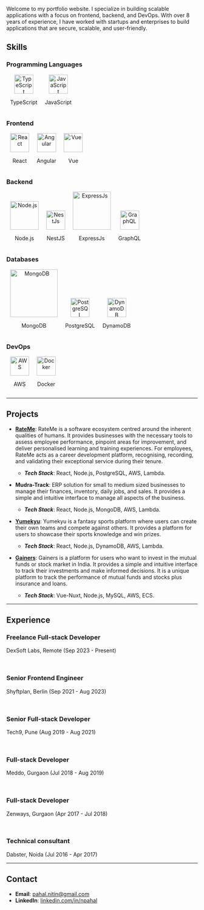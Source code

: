 Welcome to my portfolio website. I specialize in building scalable applications with a focus on frontend, backend, and DevOps.
With over 8 years of experience, I have worked with startups and enterprises to build applications that are secure, scalable, and user-friendly.

## Skills

### Programming Languages

<div style="display: flex; align-items: flex-end">
  <div style="margin: 0 10px; text-align: center;">
    <img width="50" src="https://upload.wikimedia.org/wikipedia/commons/thumb/4/4c/Typescript_logo_2020.svg/240px-Typescript_logo_2020.svg.png" alt="TypeScript">
    <p align="center">TypeScript</p>
  </div>

  <div style="margin: 0 10px; text-align: center;">
    <img width="50" src="https://upload.wikimedia.org/wikipedia/commons/thumb/6/6a/JavaScript-logo.png/240px-JavaScript-logo.png" alt="JavaScript">
    <p align="center">JavaScript</p>
  </div>
</div>

### Frontend

<div style="display: flex; align-items: flex-end">
  <div style="margin: 0 10px; text-align: center;">
    <img width="50" src="https://upload.wikimedia.org/wikipedia/commons/thumb/a/a7/React-icon.svg/270px-React-icon.svg.png" alt="React">
    <p align="center">React</p>
  </div>

  <div style="margin: 0 10px; text-align: center;">
    <img width="50" src="https://upload.wikimedia.org/wikipedia/commons/thumb/c/cf/Angular_full_color_logo.svg/240px-Angular_full_color_logo.svg.png" alt="Angular">
    <p align="center">Angular</p>
  </div>

  <div style="margin: 0 10px; text-align: center;">
    <img width="50" src="https://upload.wikimedia.org/wikipedia/commons/thumb/9/95/Vue.js_Logo_2.svg/277px-Vue.js_Logo_2.svg.png" alt="Vue">
    <p align="center">Vue</p>
  </div>
</div>

### Backend

<div style="display: flex; align-items: flex-end">
  <div style="margin: 0 10px; text-align: center;">
    <img width="75" src="https://upload.wikimedia.org/wikipedia/commons/thumb/d/d9/Node.js_logo.svg/240px-Node.js_logo.svg.png" alt="Node.js">
    <p align="center">Node.js</p>
  </div>

  <div style="margin: 0 10px; text-align: center;">
    <img width="50" src="https://upload.wikimedia.org/wikipedia/commons/thumb/a/a8/NestJS.svg/248px-NestJS.svg.png" alt="NestJs">
    <p align="center">NestJS</p>
  </div>

  <div style="margin: 0 10px; text-align: center;">
    <img width="100" src="https://upload.wikimedia.org/wikipedia/commons/6/64/Expressjs.png" alt="ExpressJs">
    <p align="center">ExpressJs</p>
  </div>

  <div style="margin: 0 10px; text-align: center;">
    <img width="50" src="https://upload.wikimedia.org/wikipedia/commons/thumb/1/17/GraphQL_Logo.svg/240px-GraphQL_Logo.svg.png" alt="GraphQL">
    <p align="center">GraphQL</p>
  </div>
</div>

### Databases

<div style="display: flex; align-items: flex-end">
  <div style="margin: 0 10px; text-align: center;">
    <img width="125" src="https://upload.wikimedia.org/wikipedia/commons/thumb/9/93/MongoDB_Logo.svg/320px-MongoDB_Logo.svg.png" alt="MongoDB">
    <p align="center">MongoDB</p>
  </div>

  <div style="margin: 0 10px; text-align: center;">
    <img width="50" src="https://upload.wikimedia.org/wikipedia/commons/thumb/2/29/Postgresql_elephant.svg/233px-Postgresql_elephant.svg.png" alt="PostgreSQL">
    <p align="center">PostgreSQL</p>
  </div>

  <div style="margin: 0 10px; text-align: center;">
    <img width="50" src="https://upload.wikimedia.org/wikipedia/commons/f/fd/DynamoDB.png" alt="DynamoDB">
    <p align="center">DynamoDB</p>
  </div>
</div>

### DevOps

<div style="display: flex; align-items: flex-end">
  <div style="margin: 0 10px; text-align: center;">
    <img width="50" src="https://upload.wikimedia.org/wikipedia/commons/thumb/9/93/Amazon_Web_Services_Logo.svg/320px-Amazon_Web_Services_Logo.svg.png" alt="AWS">
    <p align="center">AWS</p>
  </div>

  <div style="margin: 0 10px; text-align: center;">
    <img width="50" src="https://upload.wikimedia.org/wikipedia/commons/e/ea/Docker_%28container_engine%29_logo_%28cropped%29.png" alt="Docker">
    <p align="center">Docker</p>
  </div>
</div>

---

## Projects
- **[RateMe](https://www.rateme.app/)**: RateMe is a software ecosystem centred around the inherent qualities of humans. It provides businesses with the necessary tools to assess employee performance, pinpoint areas for improvement, and deliver personalised learning and training experiences. For employees, RateMe acts as a career development platform, recognising, recording, and validating their exceptional service during their tenure.
  - ***Tech Stack***: React, Node.js, PostgreSQL, AWS, Lambda.

- **Mudra-Track**: ERP solution for small to medium sized businesses to manage their finances, inventory, daily jobs, and sales. It provides a simple and intuitive interface to manage all aspects of the business.
  - ***Tech Stack***: React, Node.js, MongoDB, AWS, Lambda.

- **[Yumekyu](https://yumekyu.fantasysports.jp/)**: Yumekyu is a fantasy sports platform where users can create their own teams and compete against others. It provides a platform for users to showcase their sports knowledge and win prizes.
  - ***Tech Stack***: React, Node.js, DynamoDB, AWS, Lambda.

- **[Gainers](https://thegainers.in/)**: Gainers is a platform for users who want to invest in the mutual funds or stock market in India. It provides a simple and intuitive interface to track their investments and make informed decisions. It is a unique platform to track the performance of mutual funds and stocks plus insurance and loans.
  - ***Tech Stack***: Vue-Nuxt, Node.js, MySQL, AWS, ECS.

---

## Experience

### **Freelance Full-stack Developer**
DexSoft Labs, Remote (Sep 2023 - Present)

<br />

### **Senior Frontend Engineer**
Shyftplan, Berlin (Sep 2021 - Aug 2023)

<br />

### **Senior Full-stack Developer**
Tech9, Pune (Aug 2019 - Aug 2021)

<br />

### **Full-stack Developer**
Meddo, Gurgaon (Jul 2018 - Aug 2019)

<br />

### **Full-stack Developer**
Zenways, Gurgaon (Apr 2017 - Jul 2018)

<br />

### **Technical consultant**
Dabster, Noida (Jul 2016 - Apr 2017)

---

## Contact
- **Email**: pahal.nitin@gmail.com
- **LinkedIn**: [linkedin.com/in/npahal](https://www.linkedin.com/in/npahal/)
